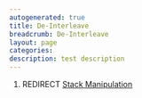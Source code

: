 ```yaml
---
autogenerated: true
title: De-Interleave
breadcrumb: De-Interleave
layout: page
categories: 
description: test description
---
```


1.  REDIRECT [Stack Manipulation](Stack_Manipulation)
